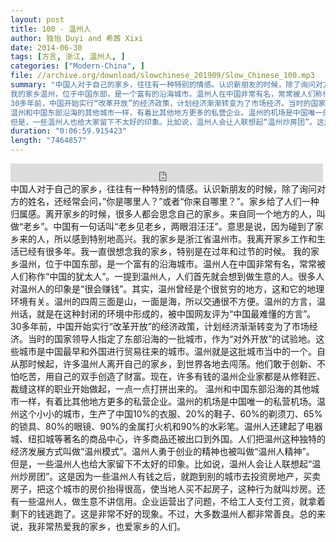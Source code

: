 ```yaml
---
layout: post
title: 100 - 温州人
author: 独怡 Duyi and 希茜 Xixi
date: 2014-06-30
tags: [方言, 浙江, 温州人, ]
categories: ["Modern-China", ]
file: //archive.org/download/slowchinese_201909/Slow_Chinese_100.mp3
summary: "中国人对于自己的家乡，往往有一种特别的情感。认识新朋友的时候，除了询问对方的姓名，还经常会问，”你是哪里人？”或者“你来自哪里？”。家乡给了人们一种归属感。离开家乡的时候，很多人都会思念自己的家乡。来自同一个地方的人，叫做“老乡”。中国有一句话叫“老乡见老乡，两眼泪汪汪”。意思是说，因为碰到了家乡来的人，所以感到特别地高兴。我的家乡是浙江省温州市。我离开家乡工作和生活已经有很多年。我一直很想念我的家乡，特别是在过年和过节的时候。
我的家乡温州，位于中国东部，是一个富有的沿海城市。温州人在中国非常有名，常常被人们称作“中国的犹太人”。一提到温州人，人们首先就会想到做生意的人。很多人对温州人的印象是“很会赚钱”。其实，温州曾经是个很贫穷的地方，这和它的地理环境有关。温州的四周三面是山，一面是海，所以交通很不方便。温州的方言，温州话，就是在这种封闭的环境中形成的，被中国网友评为“中国最难懂的方言”。
30多年前，中国开始实行“改革开放”的经济政策，计划经济渐渐转变为了市场经济。当时的国家领导人指定了东部沿海的一批城市，作为“对外开放”的试验地。这些城市是中国最早和外国进行贸易往来的城市。温州就是这批城市当中的一个。自从那时候起，许多温州人离开自己的家乡，到世界各地去闯荡。他们敢于创新、不怕吃苦，用自己的双手创造了财富。现在，许多有钱的温州企业家都是从修鞋匠、裁缝这样的职业开始做起，一点一点打拼出来的。
温州和中国东部沿海的其他城市一样，有着比其他地方更多的私营企业。温州的机场是中国唯一的私营机场。温州这个小小的城市，生产了中国10%的衣服、20%的鞋子、60%的剃须刀、65%的锁具、80%的眼镜、90%的金属打火机和90%的水彩笔。温州人还建起了电器城、纽扣城等著名的商品中心，许多商品还被出口到外国。人们把温州这种独特的经济发展方式叫做“温州模式”。温州人勇于创业的精神也被叫做“温州人精神”。
但是，一些温州人也给大家留下不太好的印象。比如说，温州人会让人联想起“温州炒房团”。这是因为一些温州人有钱之后，就跑到别的城市去投资房地产，买卖房子，把这个城市的房价抬得很高，使当地人买不起房子，这种行为就叫炒房。还有一些温州人，做生意不讲信用。企业运营出了问题，不给工人支付工资，就拿着剩下的钱逃跑了。这是非常不好的现象。不过，大多数温州人都非常善良。总的来说，我非常热爱我的家乡，也爱家乡的人们。"
duration: "0:06:59.915423"
length: "7464857"
---
```


<iframe src="https://archive.org/embed/slowchinese_201909/Slow_Chinese_100.mp3" width="500" height="30" frameborder="0" webkitallowfullscreen="true" mozallowfullscreen="true" allowfullscreen></iframe>
中国人对于自己的家乡，往往有一种特别的情感。认识新朋友的时候，除了询问对方的姓名，还经常会问，”你是哪里人？”或者“你来自哪里？”。家乡给了人们一种归属感。离开家乡的时候，很多人都会思念自己的家乡。来自同一个地方的人，叫做“老乡”。中国有一句话叫“老乡见老乡，两眼泪汪汪”。意思是说，因为碰到了家乡来的人，所以感到特别地高兴。我的家乡是浙江省温州市。我离开家乡工作和生活已经有很多年。我一直很想念我的家乡，特别是在过年和过节的时候。
我的家乡温州，位于中国东部，是一个富有的沿海城市。温州人在中国非常有名，常常被人们称作“中国的犹太人”。一提到温州人，人们首先就会想到做生意的人。很多人对温州人的印象是“很会赚钱”。其实，温州曾经是个很贫穷的地方，这和它的地理环境有关。温州的四周三面是山，一面是海，所以交通很不方便。温州的方言，温州话，就是在这种封闭的环境中形成的，被中国网友评为“中国最难懂的方言”。
30多年前，中国开始实行“改革开放”的经济政策，计划经济渐渐转变为了市场经济。当时的国家领导人指定了东部沿海的一批城市，作为“对外开放”的试验地。这些城市是中国最早和外国进行贸易往来的城市。温州就是这批城市当中的一个。自从那时候起，许多温州人离开自己的家乡，到世界各地去闯荡。他们敢于创新、不怕吃苦，用自己的双手创造了财富。现在，许多有钱的温州企业家都是从修鞋匠、裁缝这样的职业开始做起，一点一点打拼出来的。
温州和中国东部沿海的其他城市一样，有着比其他地方更多的私营企业。温州的机场是中国唯一的私营机场。温州这个小小的城市，生产了中国10%的衣服、20%的鞋子、60%的剃须刀、65%的锁具、80%的眼镜、90%的金属打火机和90%的水彩笔。温州人还建起了电器城、纽扣城等著名的商品中心，许多商品还被出口到外国。人们把温州这种独特的经济发展方式叫做“温州模式”。温州人勇于创业的精神也被叫做“温州人精神”。
但是，一些温州人也给大家留下不太好的印象。比如说，温州人会让人联想起“温州炒房团”。这是因为一些温州人有钱之后，就跑到别的城市去投资房地产，买卖房子，把这个城市的房价抬得很高，使当地人买不起房子，这种行为就叫炒房。还有一些温州人，做生意不讲信用。企业运营出了问题，不给工人支付工资，就拿着剩下的钱逃跑了。这是非常不好的现象。不过，大多数温州人都非常善良。总的来说，我非常热爱我的家乡，也爱家乡的人们。
